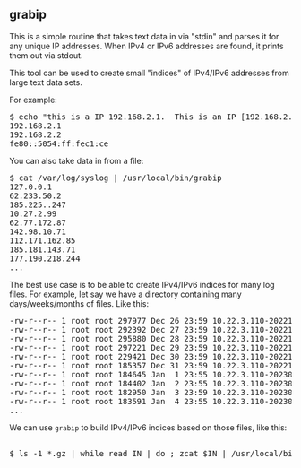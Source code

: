 
grabip
------

This is a simple routine that takes text data in via "stdin" and parses it for any unique IP addresses.  When IPv4 or IPv6 addresses are found, it prints them out via stdout.  

This tool can be used to create small "indices" of IPv4/IPv6 addresses from large text data sets.

For example:

<pre>
$ echo "this is a IP 192.168.2.1.  This is an IP [192.168.2.2].  Here's some IPv6 stuff fe80::5054:ff:fec1:ce" | /usr/local/bin/grabip
192.168.2.1
192.168.2.2
fe80::5054:ff:fec1:ce
</pre>


You can also take data in from a file: 

<pre>
$ cat /var/log/syslog | /usr/local/bin/grabip
127.0.0.1
62.233.50.2
185.225..247
10.27.2.99
62.77.172.87
142.98.10.71
112.171.162.85
185.181.143.71
177.190.218.244
...
</pre>

The best use case is to be able to create IPv4/IPv6 indices for many log files.  For example,  let say
we have a directory containing many days/weeks/months of files.  Like this:

<pre>
-rw-r--r-- 1 root root 297977 Dec 26 23:59 10.22.3.110-20221226.log.gz
-rw-r--r-- 1 root root 292392 Dec 27 23:59 10.22.3.110-20221227.log.gz
-rw-r--r-- 1 root root 295880 Dec 28 23:59 10.22.3.110-20221228.log.gz
-rw-r--r-- 1 root root 297221 Dec 29 23:59 10.22.3.110-20221229.log.gz
-rw-r--r-- 1 root root 229421 Dec 30 23:59 10.22.3.110-20221230.log.gz
-rw-r--r-- 1 root root 185357 Dec 31 23:59 10.22.3.110-20221231.log.gz
-rw-r--r-- 1 root root 184645 Jan  1 23:55 10.22.3.110-20230101.log.gz
-rw-r--r-- 1 root root 184402 Jan  2 23:55 10.22.3.110-20230102.log.gz
-rw-r--r-- 1 root root 182950 Jan  3 23:59 10.22.3.110-20230103.log.gz
-rw-r--r-- 1 root root 183591 Jan  4 23:55 10.22.3.110-20230104.log.gz
...
</pre>

We can use ``grabip`` to build IPv4/IPv6 indices based on those files, like this:

<pre>

$ ls -1 *.gz | while read IN | do ; zcat $IN | /usr/local/bin/grabip > $IN.ip.index; done

</pre>





